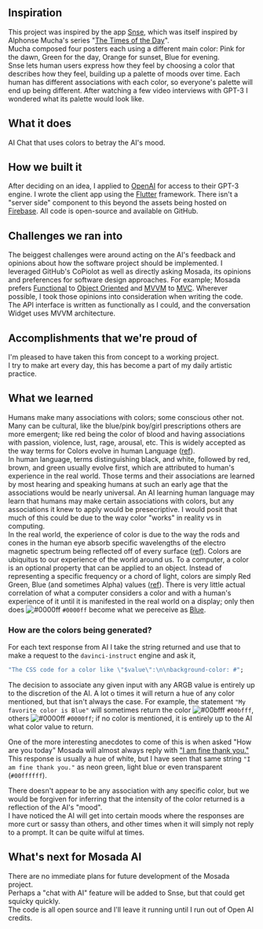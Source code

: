 ## Inspiration
This project was inspired by the app [Snse](https://apps.apple.com/us/app/snse/id1442747058), which was itself inspired by Alphonse Mucha's series "[The Times of the Day](http://www.muchafoundation.org/en/gallery/themes/theme/art-posters/object/278)".  
Mucha composed four posters each using a different main color: Pink for the dawn, Green for the day, Orange for sunset, Blue for evening.  
Snse lets human users express how they feel by choosing a color that describes how they feel, building up a palette of moods over time. Each human has different associations with each color, so everyone's palette will end up being different. After watching a few video interviews with GPT-3 I wondered what its palette would look like.

## What it does
AI Chat that uses colors to betray the AI's mood.

## How we built it
After deciding on an idea, I applied to [OpenAI](https://openai.com/) for access to their GPT-3 engine. I wrote the client app using the [Flutter](https://flutter.dev) framework. There isn't a "server side" component to this beyond the assets being hosted on [Firebase](https://firebase.com).
All code is open-source and available on GitHub.

## Challenges we ran into
The beiggest challenges were around acting on the AI's feedback and opinions about how the software project should be implemented. I leveraged GitHub's CoPiolot as well as directly asking Mosada, its opinions and preferences for software design approaches. For example; Mosada prefers [Functional](https://en.wikipedia.org/wiki/Functional_programming) to [Object Oriented](https://en.wikipedia.org/wiki/Object-oriented_programming) and [MVVM](https://en.wikipedia.org/wiki/Model%E2%80%93view%E2%80%93viewmodel) to [MVC](https://en.wikipedia.org/wiki/Model%E2%80%93view%E2%80%93controller). Wherever possible, I took those opinions into consideration when writing the code. The API interface is written as functionally as I could, and the conversation Widget uses MVVM architecture. 

## Accomplishments that we're proud of
I'm pleased to have taken this from concept to a working project.  
I try to make art every day, this has become a part of my daily artistic practice.

## What we learned
Humans make many associations with colors; some conscious other not. Many can be cultural, like the blue/pink boy/girl prescriptions others are more emergent; like red being the color of blood and having associations with passion, violence, lust, rage, arousal, etc. This is widely accepted as the way terms for Colors evolve in human Language ([ref](https://en.wikipedia.org/wiki/Basic_Color_Terms)).   
In human language, terms distinguishing black, and white, followed by red, brown, and green usually evolve first, which are attributed to human's experience in the real world. Those terms and their associations are learned by most hearing and speaking humans at such an early age that the associations would be nearly universal. An AI learning human language may learn that humans may make certain associations with colors, but any associations it knew to apply would be presecriptive. I would posit that much of this could be due to the way color "works" in reality vs in computing.  
In the real world, the experience of color is due to the way the rods and cones in the human eye absorb specific wavelengths of the electro magnetic spectrum being reflected off of every surface ([ref](https://www.pantone.com/articles/color-fundamentals/how-do-we-see-color)). Colors are ubiquitus to our experience of the world around us. To a computer, a color is an optional property that can be applied to an object. Instead of representing a specific frequency or a chord of light, colors are simply Red Green, Blue (and sometimes Alpha) values ([ref](https://en.wikipedia.org/wiki/RGB_color_model)). There is very little actual correlation of what a computer considers a color and with a human's experience of it until it is manifested in the real world on a display; only then does ![#0000ff](https://via.placeholder.com/15/0000ff/000000?text=+) `#0000ff` become what we pereceive as [Blue](https://en.wikipedia.org/wiki/Blue).  

### How are the colors being generated?  
For each text response from AI I take the string returned and use that to make a request to the `davinci-instruct` engine and ask it, 
```dart
"The CSS code for a color like \"$value\":\n\nbackground-color: #";
``` 
The decision to associate any given input with any ARGB value is entirely up to the discretion of the AI. A lot o times it will return a hue of any color mentioned, but that isn't always the case. For example, the statement `"My favorite color is Blue"` will sometimes return the color ![#00bfff](https://via.placeholder.com/15/00bfff/000000?text=+) `#00bfff`, others ![#0000ff](https://via.placeholder.com/15/0000ff/000000?text=+) `#0000ff`; if no color is mentioned, it is entirely up to the AI what color value to return.    

One of the more interesting anecdotes to come of this is when asked "How are you today" Mosada will almost always reply with ["I am fine thank you."](![Mosada-chat](https://user-images.githubusercontent.com/578572/132602384-821c987a-ca31-4127-a77a-6e15e78e8f78.png)) This response is usually a hue of white, but I have seen that same string `"I am fine thank you."` as neon green, light blue or even transparent (`#00ffffff`).  

There doesn't appear to be any association with any specific color, but we would be forgiven for inferring that the intensity of the color returned is a reflection of the AI's "mood".  
I have noticed the AI will get into certain moods where the responses are more curt or sassy than others, and other times when it will simply not reply to a prompt. It can be quite wilful at times.  

## What's next for Mosada AI
There are no immediate plans for future development of the Mosada project.  
Perhaps a "chat with AI" feature will be added to Snse, but that could get squicky quickly.   
The code is all open source and I'll leave it running until I run out of Open AI credits. 
